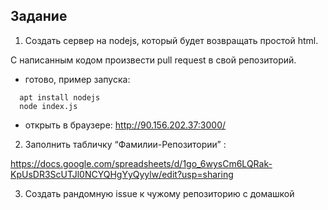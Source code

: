 ## Задание

1) Создать сервер на nodejs, который будет возвращать простой html.

С написанным кодом произвести pull request в свой репозиторий.

- готово, пример запуска:
``` 
  apt install nodejs
  node index.js 
```
+ открыть в браузере:
http://90.156.202.37:3000/ 

2) Заполнить табличку “Фамилии-Репозитории” :

https://docs.google.com/spreadsheets/d/1go_6wysCm6LQRak-KpUsDR3ScUTJl0NCYQHgYyQyylw/edit?usp=sharing

3) Создать рандомную issue к чужому репозиторию с домашкой